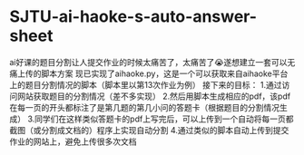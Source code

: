 # SJTU-ai-haoke-s-auto-answer-sheet
ai好课的题目分割让人提交作业的时候太痛苦了，太痛苦了😭遂想建立一套可以无痛上传的脚本方案
现已实现了aihaoke.py，这是一个可以获取来自aihaoke平台上的题目分割情况的脚本（脚本里以第13次作业为例）
接下来的目标：
1.通过访问网站获取题目的分割情况（差不多实现）
2.然后用脚本生成相应的pdf，该pdf在每一页的开头都标注了是第几题的第几小问的答题卡（根据题目的分割情况生成）
3.同学们在这样类似答题卡的pdf上写完后，可以上传到一个自动将每一页都截图（或分割成文档的）程序上实现自动分割
4.通过类似的脚本自动上传到提交作业的网站上，避免上传很多次文档
